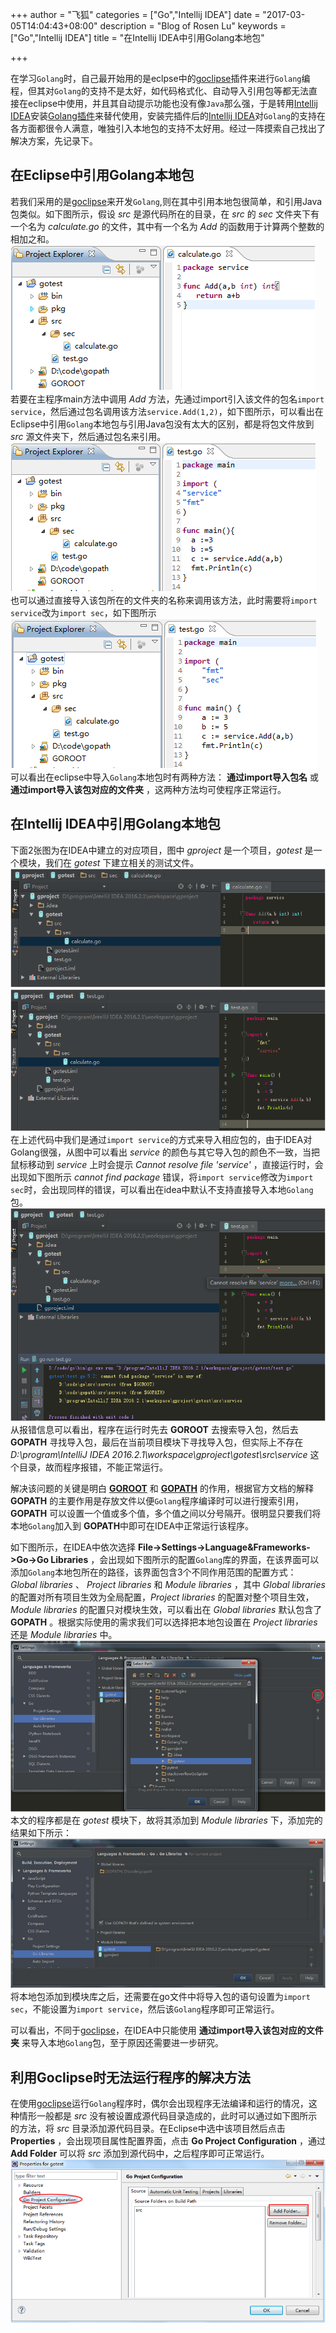 +++
author = "飞狐"
categories = ["Go","Intellij IDEA"]
date = "2017-03-05T14:04:43+08:00"
description = "Blog of Rosen Lu"
keywords = ["Go","Intellij IDEA"]
title = "在Intellij IDEA中引用Golang本地包"

+++

在学习`Golang`时，自己最开始用的是eclpse中的[goclipse](https://goclipse.github.io/)插件来进行`Golang`编程，但其对`Golang`的支持不是太好，如代码格式化、自动导入引用包等都无法直接在eclipse中使用，并且其自动提示功能也没有像`Java`那么强，于是转用[Intellij IDEA](https://www.jetbrains.com/idea/)安装[Golang插件](https://plugins.jetbrains.com/plugin/5047-go)来替代使用，安装完插件后的[Intellij IDEA](https://www.jetbrains.com/idea/)对`Golang`的支持在各方面都很令人满意，唯独引入本地包的支持不太好用。经过一阵摸索自己找出了解决方案，先记录下。

<!--more-->

## 在Eclipse中引用Golang本地包
若我们采用的是[goclipse](https://goclipse.github.io/)来开发`Golang`,则在其中引用本地包很简单，和引用Java包类似。如下图所示，假设 *src* 是源代码所在的目录，在 *src* 的 *sec* 文件夹下有一个名为 *calculate.go* 的文件，其中有一个名为 *Add* 的函数用于计算两个整数的相加之和。  
![goclipse中的本地包](/blog_img/import-local-page-in-intellij-idea/goclipse_package.png)  
若要在主程序main方法中调用 *Add* 方法，先通过import引入该文件的包名`import service`，然后通过包名调用该方法`service.Add(1,2)`，如下图所示，可以看出在Eclipse中引用`Golang`本地包与引用Java包没有太大的区别，都是将包文件放到 *src* 源文件夹下，然后通过包名来引用。  
![goclipse中的本地包引用](/blog_img/import-local-page-in-intellij-idea/goclipse_package_reference.png)  
也可以通过直接导入该包所在的文件夹的名称来调用该方法，此时需要将`import service`改为`import sec`，如下图所示  
![goclipse中的本地包通过文件夹引用](/blog_img/import-local-page-in-intellij-idea/goclipse_package_reference_folder.png)  
可以看出在eclipse中导入`Golang`本地包时有两种方法： **通过import导入包名** 或 **通过import导入该包对应的文件夹** ，这两种方法均可使程序正常运行。

## 在Intellij IDEA中引用Golang本地包
下面2张图为在IDEA中建立的对应项目，图中 *gproject* 是一个项目，*gotest* 是一个模块，我们在 *gotest* 下建立相关的测试文件。  
![IDEA中的本地包](/blog_img/import-local-page-in-intellij-idea/idea_package.png)    
![IDEA中的本地包引用](/blog_img/import-local-page-in-intellij-idea/idea_package_reference.png)  
在上述代码中我们是通过`import service`的方式来导入相应包的，由于IDEA对Golang很强，从图中可以看出 *service* 的颜色与其它导入包的颜色不一致，当把鼠标移动到 *service* 上时会提示 *Cannot resolve file 'service'* ，直接运行时，会出现如下图所示 *cannot find package* 错误，将`import service`修改为`import sec`时，会出现同样的错误，可以看出在idea中默认不支持直接导入本地`Golang`包。       
![IDEA中引用本地包运行出错](/blog_img/import-local-page-in-intellij-idea/idea_package_reference_run_error.png)     
从报错信息可以看出，程序在运行时先去 **GOROOT** 去搜索导入包，然后去 **GOPATH** 寻找导入包，最后在当前项目模块下寻找导入包，但实际上不存在 *D:\program\IntelliJ IDEA 2016.2.1\workspace\gproject\gotest\src\service* 这个目录，故而程序报错，不能正常运行。

解决该问题的关键是明白 **[GOROOT](http://golang.org/doc/install#tarball_non_standard)** 和 **[GOPATH](http://golang.org/cmd/go/#hdr-GOPATH_environment_variable)** 的作用，根据官方文档的解释 **GOPATH** 的主要作用是存放文件以便`Golang`程序编译时可以进行搜索引用，**GOPATH** 可以设置一个值或多个值，多个值之间以分号隔开。很明显只要我们将本地`Golang`加入到 **GOPATH**中即可在IDEA中正常运行该程序。

如下图所示，在IDEA中依次选择 **File->Settings->Language&Frameworks->Go->Go Libraries** ，会出现如下图所示的配置`Golang`库的界面，在该界面可以添加`Golang`本地包所在的路径，该界面包含3个不同作用范围的配置方式： *Global libraries* 、 *Project libraries* 和 *Module libraries* ，其中 *Global libraries* 的配置对所有项目生效为全局配置，*Project libraries* 的配置对整个项目生效，*Module libraries* 的配置只对模块生效，可以看出在 *Global libraries* 默认包含了 **GOPATH** 。根据实际使用的需求我们可以选择把本地包设置在 *Project libraries* 还是 *Module libraries* 中。  
![IDEA中配置程序库](/blog_img/import-local-page-in-intellij-idea/idea_package_select_gopath.png)  
本文的程序都是在 *gotest* 模块下，故将其添加到 *Module libraries* 下，添加完的结果如下所示：  
![IDEA中配置程序库的结果](/blog_img/import-local-page-in-intellij-idea/idea_package_gopath_config.png)  
将本地包添加到模块库之后，还需要在go文件中将导入包的语句设置为`import sec`，不能设置为`import service`，然后该`Golang`程序即可正常运行。

可以看出，不同于[goclipse](https://goclipse.github.io/)，在IDEA中只能使用 **通过import导入该包对应的文件夹** 来导入本地`Golang`包，至于原因还需要进一步研究。

## 利用Goclipse时无法运行程序的解决方法
在使用[goclipse](https://goclipse.github.io/)运行`Golang`程序时，偶尔会出现程序无法编译和运行的情况，这种情形一般都是 *src* 没有被设置成源代码目录造成的，此时可以通过如下图所示的方法，将 *src* 目录添加源代码目录。在Eclipse中选中该项目然后点击 **Properties** ，会出现项目属性配置界面，点击 **Go Project Configuration** ，通过 **Add Folder** 可以将 *src* 添加到源代码中，之后程序即可正常运行。  
![goclipse中添加源程序目录](/blog_img/import-local-page-in-intellij-idea/goclipse_add_source_folder.png)  